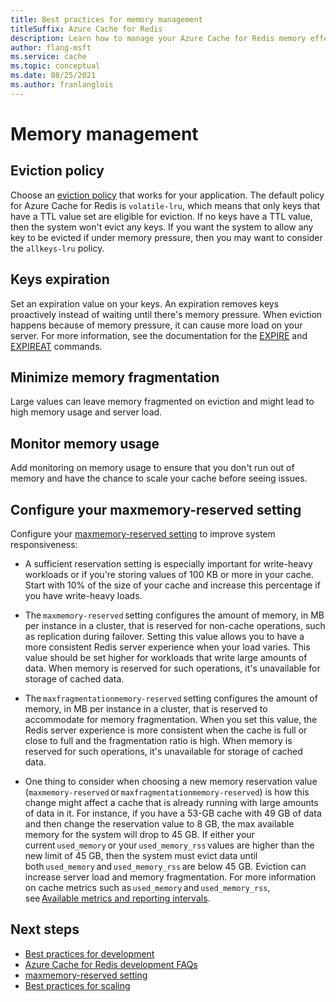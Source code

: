 ```yaml
---
title: Best practices for memory management
titleSuffix: Azure Cache for Redis
description: Learn how to manage your Azure Cache for Redis memory effectively.
author: flang-msft
ms.service: cache
ms.topic: conceptual
ms.date: 08/25/2021
ms.author: franlanglois
---
```

# Memory management

## Eviction policy

Choose an [eviction policy](https://redis.io/topics/lru-cache) that works for your application. The default policy for Azure Cache for Redis is `volatile-lru`, which means that only keys that have a TTL value set are eligible for eviction.  If no keys have a TTL value, then the system won't evict any keys.  If you want the system to allow any key to be evicted if under memory pressure, then you may want to consider the `allkeys-lru` policy.

## Keys expiration

Set an expiration value on your keys. An expiration removes keys proactively instead of waiting until there's memory pressure.  When eviction happens because of memory pressure, it can cause more load on your server. For more information, see the documentation for the [EXPIRE](https://redis.io/commands/expire) and [EXPIREAT](https://redis.io/commands/expireat) commands.

## Minimize memory fragmentation

Large values can leave memory fragmented on eviction and might lead to high memory usage and server load.

## Monitor memory usage

Add monitoring on memory usage to ensure that you don't run out of memory and have the chance to scale your cache before seeing issues.

## Configure your maxmemory-reserved setting

Configure your [maxmemory-reserved setting](cache-configure.md#maxmemory-policy-and-maxmemory-reserved) to improve system responsiveness:

* A sufficient reservation setting is especially important for write-heavy workloads or if you're storing values of 100 KB or more in your cache. Start with 10% of the size of your cache and increase this percentage if you have write-heavy loads.

* The `maxmemory-reserved` setting configures the amount of memory, in MB per instance in a cluster, that is reserved for non-cache operations, such as replication during failover. Setting this value allows you to have a more consistent Redis server experience when your load varies. This value should be set higher for workloads that write large amounts of data. When memory is reserved for such operations, it's unavailable for storage of cached data.

* The `maxfragmentationmemory-reserved` setting configures the amount of memory, in MB per instance in a cluster, that is reserved to accommodate for memory fragmentation. When you set this value, the Redis server experience is more consistent when the cache is full or close to full and the fragmentation ratio is high. When memory is reserved for such operations, it's unavailable for storage of cached data.

* One thing to consider when choosing a new memory reservation value (`maxmemory-reserved` or `maxfragmentationmemory-reserved`) is how this change might affect a cache that is already running with large amounts of data in it. For instance, if you have a 53-GB cache with 49 GB of data and then change the reservation value to 8 GB, the max available memory for the system will drop to 45 GB. If either your current `used_memory` or your `used_memory_rss` values are higher than the new limit of 45 GB, then the system must evict data until both `used_memory` and `used_memory_rss` are below 45 GB. Eviction can increase server load and memory fragmentation. For more information on cache metrics such as `used_memory` and `used_memory_rss`, see [Available metrics and reporting intervals](cache-how-to-monitor.md#available-metrics-and-reporting-intervals).

## Next steps

* [Best practices for development](cache-best-practices-development.md)
* [Azure Cache for Redis development FAQs](cache-development-faq.yml)
* [maxmemory-reserved setting](cache-configure.md#maxmemory-policy-and-maxmemory-reserved)
* [Best practices for scaling](cache-best-practices-scale.md)
